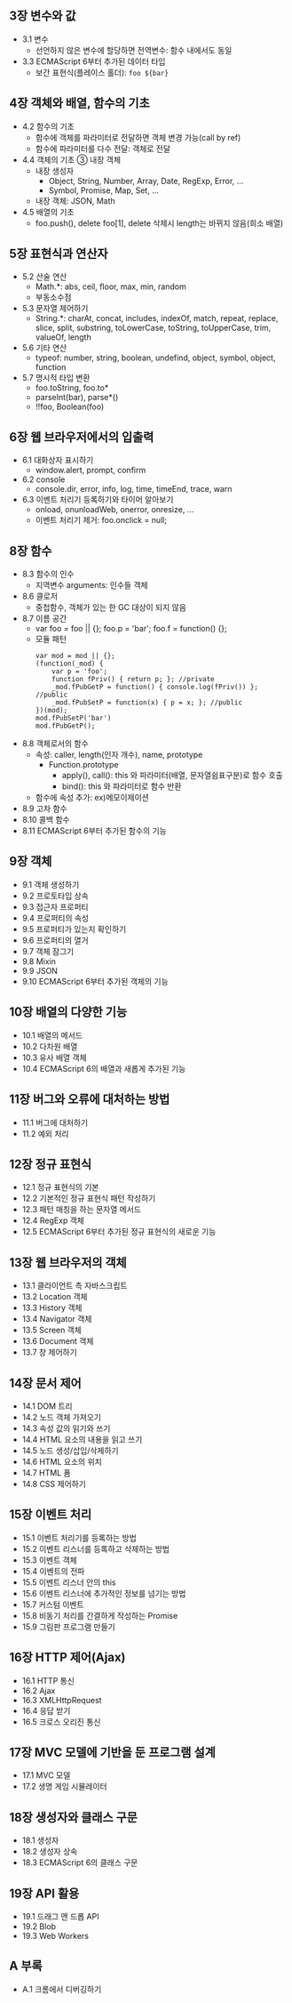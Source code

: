 
## 3장 변수와 값
* 3.1 변수
    * 선언하지 않은 변수에 할당하면 전역변수: 함수 내에서도 동일
* 3.3 ECMAScript 6부터 추가된 데이터 타입
    * 보간 표현식(플레이스 홀더): `foo ${bar}`

## 4장 객체와 배열, 함수의 기초
* 4.2 함수의 기초
    * 함수에 객체를 파라미터로 전달하면 객체 변경 가능(call by ref)
    * 함수에 파라미터를 다수 전달: 객체로 전달
* 4.4 객체의 기초 ③ 내장 객체
    * 내장 생성자
        * Object, String, Number, Array, Date, RegExp, Error, ...
        * Symbol, Promise, Map, Set, ...
    * 내장 객체: JSON, Math
* 4.5 배열의 기초
    * foo.push(), delete foo[1], delete 삭제시 length는 바뀌지 않음(희소 배열)

## 5장 표현식과 연산자
* 5.2 산술 연산
    * Math.*: abs, ceil, floor, max, min, random
    * 부동소수점
* 5.3 문자열 제어하기
    * String.*: charAt, concat, includes, indexOf, match, repeat, replace, slice, split, substring, toLowerCase, toString, toUpperCase, trim, valueOf, length
* 5.6 기타 연산
    * typeof: number, string, boolean, undefind, object, symbol, object, function
* 5.7 명시적 타입 변환
    * foo.toString, foo.to*
    * parseInt(bar), parse*()
    * !!foo, Boolean(foo)

## 6장 웹 브라우저에서의 입출력
* 6.1 대화상자 표시하기
    * window.alert, prompt, confirm
* 6.2 console
    * console.dir, error, info, log, time, timeEnd, trace, warn
* 6.3 이벤트 처리기 등록하기와 타이머 알아보기
    * onload, onunloadWeb, onerror, onresize, ...
    * 이벤트 처리기 제거: foo.onclick = null;

## 8장 함수
* 8.3 함수의 인수
    * 지역변수 arguments: 인수들 객체
* 8.6 클로저
    * 중첩함수, 객체가 있는 한 GC 대상이 되지 않음
* 8.7 이름 공간
    * var foo = foo || {}; foo.p = 'bar'; foo.f = function() {};
    * 모듈 패턴
        ```
        var mod = mod || {}; 
        (function(_mod) { 
            var p = 'foo'; 
            function fPriv() { return p; }; //private
            _mod.fPubGetP = function() { console.log(fPriv()) }; //public
            _mod.fPubSetP = function(x) { p = x; }; //public
        })(mod);
        mod.fPubSetP('bar')
        mod.fPubGetP();
        ```
* 8.8 객체로서의 함수
    * 속성: caller, length(인자 개수), name, prototype
        * Function.prototype
            * apply(), call(): this 와 파라미터(배열, 문자열쉼표구분)로 함수 호출
            * bind(): this 와 파라미터로 함수 반환
    * 함수에 속성 추가: ex)메모이제이션
* 8.9 고차 함수
* 8.10 콜백 함수
* 8.11 ECMAScript 6부터 추가된 함수의 기능

## 9장 객체
* 9.1 객체 생성하기
* 9.2 프로토타입 상속
* 9.3 접근자 프로퍼티
* 9.4 프로퍼티의 속성
* 9.5 프로퍼티가 있는지 확인하기
* 9.6 프로퍼티의 열거
* 9.7 객체 잠그기
* 9.8 Mixin
* 9.9 JSON
* 9.10 ECMAScript 6부터 추가된 객체의 기능

## 10장 배열의 다양한 기능
* 10.1 배열의 메서드
* 10.2 다차원 배열
* 10.3 유사 배열 객체
* 10.4 ECMAScript 6의 배열과 새롭게 추가된 기능

## 11장 버그와 오류에 대처하는 방법
* 11.1 버그에 대처하기
* 11.2 예외 처리

## 12장 정규 표현식
* 12.1 정규 표현식의 기본
* 12.2 기본적인 정규 표현식 패턴 작성하기
* 12.3 패턴 매칭을 하는 문자열 메서드
* 12.4 RegExp 객체
* 12.5 ECMAScript 6부터 추가된 정규 표현식의 새로운 기능

## 13장 웹 브라우저의 객체
* 13.1 클라이언트 측 자바스크립트
* 13.2 Location 객체
* 13.3 History 객체
* 13.4 Navigator 객체
* 13.5 Screen 객체
* 13.6 Document 객체
* 13.7 창 제어하기

## 14장 문서 제어
* 14.1 DOM 트리
* 14.2 노드 객체 가져오기
* 14.3 속성 값의 읽기와 쓰기
* 14.4 HTML 요소의 내용을 읽고 쓰기
* 14.5 노드 생성/삽입/삭제하기
* 14.6 HTML 요소의 위치
* 14.7 HTML 폼
* 14.8 CSS 제어하기

## 15장 이벤트 처리
* 15.1 이벤트 처리기를 등록하는 방법
* 15.2 이벤트 리스너를 등록하고 삭제하는 방법
* 15.3 이벤트 객체
* 15.4 이벤트의 전파
* 15.5 이벤트 리스너 안의 this
* 15.6 이벤트 리스너에 추가적인 정보를 넘기는 방법
* 15.7 커스텀 이벤트
* 15.8 비동기 처리를 간결하게 작성하는 Promise
* 15.9 그림판 프로그램 만들기

## 16장 HTTP 제어(Ajax)
* 16.1 HTTP 통신
* 16.2 Ajax
* 16.3 XMLHttpRequest
* 16.4 응답 받기
* 16.5 크로스 오리진 통신

## 17장 MVC 모델에 기반을 둔 프로그램 설계
* 17.1 MVC 모델
* 17.2 생명 게임 시뮬레이터

## 18장 생성자와 클래스 구문
* 18.1 생성자
* 18.2 생성자 상속
* 18.3 ECMAScript 6의 클래스 구문

## 19장 API 활용
* 19.1 드래그 앤 드롭 API
* 19.2 Blob
* 19.3 Web Workers

## A 부록
* A.1 크롬에서 디버깅하기 